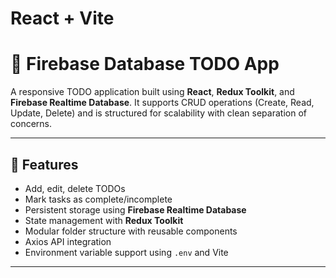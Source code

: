 # React + Vite

# 📝 Firebase Database TODO App

A responsive TODO application built using **React**, **Redux Toolkit**, and **Firebase Realtime Database**. It supports CRUD operations (Create, Read, Update, Delete) and is structured for scalability with clean separation of concerns.

---

## 🚀 Features

- Add, edit, delete TODOs
- Mark tasks as complete/incomplete
- Persistent storage using **Firebase Realtime Database**
- State management with **Redux Toolkit**
- Modular folder structure with reusable components
- Axios API integration
- Environment variable support using `.env` and Vite

---

